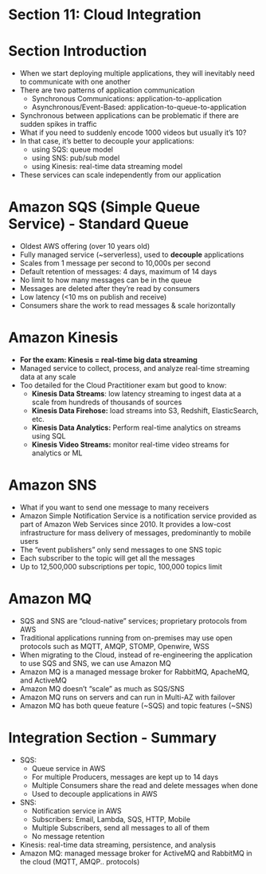 # Section 11: Cloud Integration

# Section Introduction

- When we start deploying multiple applications, they will inevitably need to communicate with one another
- There are two patterns of application communication
    - Synchronous Communications: application-to-application
    - Asynchronous/Event-Based: application-to-queue-to-application
- Synchronous between applications can be problematic if there are sudden spikes in traffic
- What if you need to suddenly encode 1000 videos but usually it’s 10?
- In that case, it’s better to decouple your applications:
    - using SQS: queue model
    - using SNS: pub/sub model
    - using Kinesis: real-time data streaming model
- These services can scale independently from our application

# Amazon SQS (Simple Queue Service) - Standard Queue

- Oldest AWS offering (over 10 years old)
- Fully managed service (~serverless), used to ****************decouple**************** applications
- Scales from 1 message per second to 10,000s per second
- Default retention of messages: 4 days, maximum of 14 days
- No limit to how many messages can be in the queue
- Messages are deleted after they’re read by consumers
- Low latency (<10 ms on publish and receive)
- Consumers share the work to read messages & scale horizontally

# Amazon Kinesis

- ********************************************************************************************************For the exam: Kinesis = real-time big data streaming********************************************************************************************************
- Managed service to collect, process, and analyze real-time streaming data at any scale
- Too detailed for the Cloud Practitioner exam but good to know:
    - ******************************Kinesis Data Streams******************************: low latency streaming to ingest data at a scale from hundreds of thousands of sources
    - ********************************************Kinesis Data Firehose:******************************************** load streams into S3, Redshift, ElasticSearch, etc.
    - ********************************Kinesis Data Analytics:******************************** Perform real-time analytics on streams using SQL
    - **********************************************Kinesis Video Streams:********************************************** monitor real-time video streams for analytics or ML

# Amazon SNS

- What if you want to send one message to many receivers
- Amazon Simple Notification Service is a notification service provided as part of Amazon Web Services since 2010. It provides a low-cost infrastructure for mass delivery of messages, predominantly to mobile users
- The “event publishers” only send messages to one SNS topic
- Each subscriber to the topic will get all the messages
- Up to 12,500,000 subscriptions per topic, 100,000 topics limit

# Amazon MQ

- SQS and SNS are “cloud-native” services; proprietary protocols from AWS
- Traditional applications running from on-premises may use open protocols such as MQTT, AMQP, STOMP, Openwire, WSS
- When migrating to the Cloud, instead of re-engineering the application to use SQS and SNS, we can use Amazon MQ
- Amazon MQ is a managed message broker for RabbitMQ, ApacheMQ, and ActiveMQ
- Amazon MQ doesn’t “scale” as much as SQS/SNS
- Amazon MQ runs on servers and can run in Multi-AZ with failover
- Amazon MQ has both queue feature (~SQS) and topic features (~SNS)

# Integration Section - Summary

- SQS:
    - Queue service in AWS
    - For multiple Producers, messages are kept up to 14 days
    - Multiple Consumers share the read and delete messages when done
    - Used to decouple applications in AWS
- SNS:
    - Notification service in AWS
    - Subscribers: Email, Lambda, SQS, HTTP, Mobile
    - Multiple Subscribers, send all messages to all of them
    - No message retention
- Kinesis: real-time data streaming, persistence, and analysis
- Amazon MQ: managed message broker for ActiveMQ and RabbitMQ in the cloud (MQTT, AMQP.. protocols)